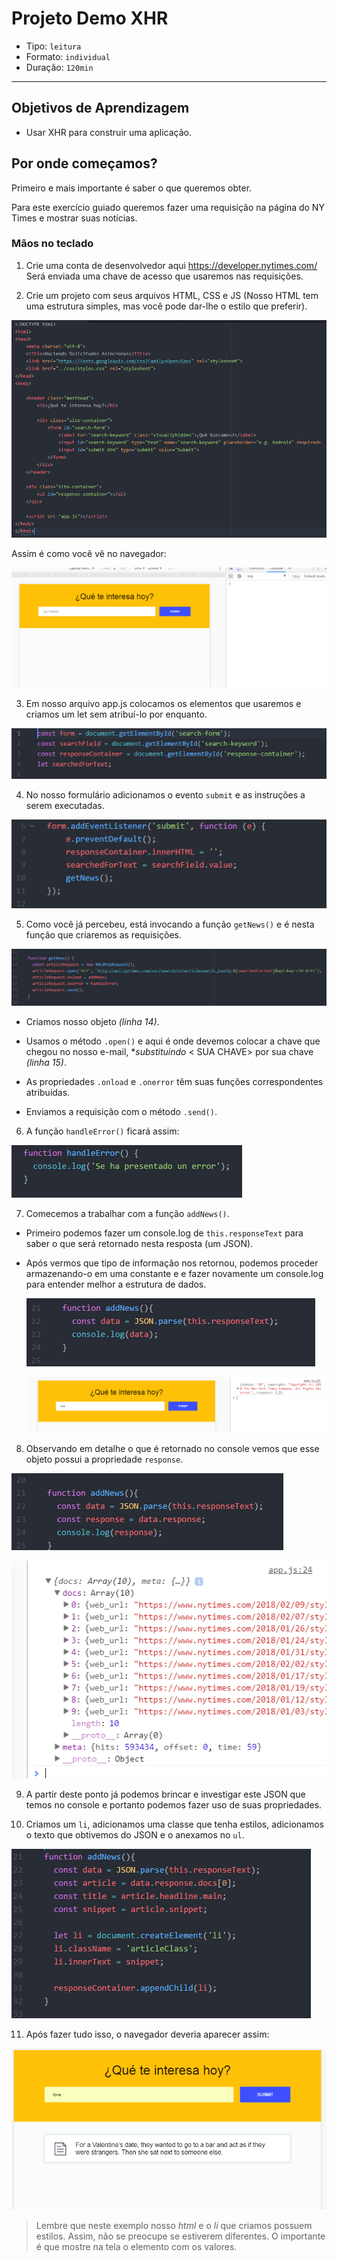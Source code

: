 # Projeto Demo XHR

- Tipo: `leitura`
- Formato: `individual`
- Duração: `120min`

***

## Objetivos de Aprendizagem

- Usar XHR para construir uma aplicação.

## Por onde começamos?

Primeiro e mais importante é saber o que queremos obter.

Para este exercício guiado queremos fazer uma requisição na página do NY Times e mostrar suas notícias.

### Mãos no teclado

1. Crie uma conta de desenvolvedor aqui https://developer.nytimes.com/
  Será enviada uma chave de acesso que usaremos nas requisições.

2. Crie um projeto com seus arquivos HTML, CSS e JS (Nosso HTML tem uma estrutura simples, mas você pode dar-lhe o estilo que preferir).

  ![index](https://raw.githubusercontent.com/AnaSalazar/curricula-js/ivandevp-06-spa/06-spa/02-asynchronous-js-request/05-xhr-demo/imagenes/index-inicial.png)  

  Assim é como você vê no navegador:

  ![tela](https://raw.githubusercontent.com/AnaSalazar/curricula-js/ivandevp-06-spa/06-spa/02-asynchronous-js-request/05-xhr-demo/imagenes/pantalla-inicial.png)

3. Em nosso arquivo app.js colocamos os elementos que usaremos e criamos um let sem atribuí-lo por enquanto.

  ![elementos](https://raw.githubusercontent.com/AnaSalazar/curricula-js/ivandevp-06-spa/06-spa/02-asynchronous-js-request/05-xhr-demo/imagenes/traemos-elementos.png)

4. No nosso formulário adicionamos o evento `submit` e as instruções a serem executadas.

  ![form](https://raw.githubusercontent.com/AnaSalazar/curricula-js/ivandevp-06-spa/06-spa/02-asynchronous-js-request/05-xhr-demo/imagenes/form-addEvent.png)

5. Como você já percebeu, está invocando a função `getNews()` e é nesta função que criaremos as requisições.

  ![getnews](https://raw.githubusercontent.com/AnaSalazar/curricula-js/ivandevp-06-spa/06-spa/02-asynchronous-js-request/05-xhr-demo/imagenes/getnews.png)

  - Criamos nosso objeto _(linha 14)_.

  - Usamos o método `.open()` e aqui é onde devemos colocar a chave que chegou no nosso e-mail, **substituindo* < SUA CHAVE> por sua chave _(linha 15)_.

  - As propriedades `.onload` e `.onerror` têm suas funções correspondentes atribuídas.

  - Enviamos a requisição com o método `.send()`.

6. A função `handleError()` ficará assim:

  ![handleError](https://raw.githubusercontent.com/AnaSalazar/curricula-js/ivandevp-06-spa/06-spa/02-asynchronous-js-request/05-xhr-demo/imagenes/handle-error.png)

7. Comecemos a trabalhar com a função `addNews()`.

  - Primeiro podemos fazer um console.log de `this.responseText` para saber o que será retornado nesta resposta (um JSON).

  - Após vermos que tipo de informação nos retornou, podemos proceder armazenando-o em uma constante e e fazer novamente um console.log para entender melhor a estrutura de dados.

    ![addNews](https://raw.githubusercontent.com/AnaSalazar/curricula-js/ivandevp-06-spa/06-spa/02-asynchronous-js-request/05-xhr-demo/imagenes/add-news1.png)

    ![consola-data](https://raw.githubusercontent.com/AnaSalazar/curricula-js/ivandevp-06-spa/06-spa/02-asynchronous-js-request/05-xhr-demo/imagenes/consola-data.png)

8. Observando em detalhe o que é retornado no console vemos que esse objeto possui a propriedade `response`.

  ![addNews](https://raw.githubusercontent.com/AnaSalazar/curricula-js/ivandevp-06-spa/06-spa/02-asynchronous-js-request/05-xhr-demo/imagenes/add-news2.png)

  ![consola-data](https://raw.githubusercontent.com/AnaSalazar/curricula-js/ivandevp-06-spa/06-spa/02-asynchronous-js-request/05-xhr-demo/imagenes/consola-data2.png)

9. A partir deste ponto já podemos brincar e investigar este JSON que temos no console e portanto podemos fazer uso de suas propriedades.

10. Criamos um `li`,  adicionamos uma classe que tenha estilos, adicionamos o texto que obtivemos do JSON e o anexamos no `ul`.

  ![addNews](https://raw.githubusercontent.com/AnaSalazar/curricula-js/ivandevp-06-spa/06-spa/02-asynchronous-js-request/05-xhr-demo/imagenes/add-news3.png)

11. Após fazer tudo isso, o navegador deveria aparecer assim:

  ![pantalla](https://raw.githubusercontent.com/AnaSalazar/curricula-js/ivandevp-06-spa/06-spa/02-asynchronous-js-request/05-xhr-demo/imagenes/pantalla-final.png)

> Lembre que neste exemplo nosso _html_ e o _li_ que criamos possuem estilos. Assim, não se preocupe se estiverem diferentes. O importante é que mostre na tela o elemento com os valores. 